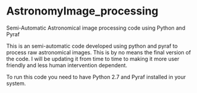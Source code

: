 # AstronomyImage_processing
Semi-Automatic Astronomical image processing code using Python and Pyraf


This is an semi-automatic code developed using python and pyraf to process raw astronomical images. This is by no means the final version of the code.
I will be updating it from time to time to making it more user friendly and less human intervention dependent. 

To run this code you need to have Python 2.7 and Pyraf installed in your system. 
